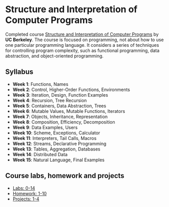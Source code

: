 # Structure and Interpretation of Computer Programs

Completed course [Structure and Interpretation of Computer Programs](https://inst.eecs.berkeley.edu/~cs61a/fa19/) by **UC Berkeley**. The course is focused on programming, not about how to use one particular programming language. It considers a series of techniques for controlling program complexity, such as functional programming, data abstraction, and object-oriented programming.

## Syllabus
* **Week 1**: Functions, Names
* **Week 2**: Control, Higher-Order Functions, Environments
* **Week 3**: Iteration, Design, Function Examples
* **Week 4**: Recursion, Tree Recursion
* **Week 5**: Containers, Data Abstraction, Trees
* **Week 6**: Mutable Values, Mutable Functions, Iterators
* **Week 7**: Objects, Inheritance, Representation
* **Week 8**: Composition, Efficiency, Decomposition
* **Week 9**: Data Examples, Users
* **Week 10**: Scheme, Exceptions, Calculator
* **Week 11**: Interpreters, Tail Calls, Macros
* **Week 12**: Streams, Declarative Programming
* **Week 13**: Tables, Aggregation, Databases
* **Week 14**: Distributed Data
* **Week 15**: Natural Language, Final Examples

## Course labs, homework and projects
* [Labs: 0-14](lab)
* [Homework: 1-10](hw)
* [Projects: 1-4](projects)